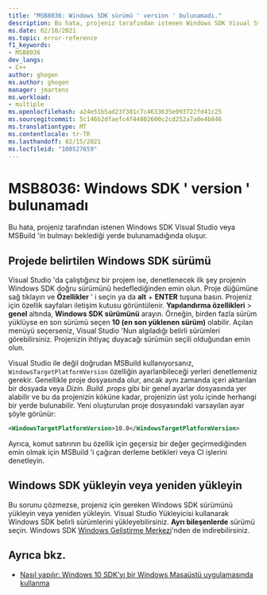 ```yaml
---
title: "MSB8036: Windows SDK sürümü ' version ' bulunamadı."
description: Bu hata, projeniz tarafından istenen Windows SDK Visual Studio veya MSBuild 'in bulmayı beklediği yerde bulunamadığında oluşur.
ms.date: 02/10/2021
ms.topic: error-reference
f1_keywords:
- MSB8036
dev_langs:
- C++
author: ghogen
ms.author: ghogen
manager: jmartens
ms.workload:
- multiple
ms.openlocfilehash: a24e51b5ad23f381c7c4633635e093722fd41c25
ms.sourcegitcommit: 5c146b2dfaefc4f44802600c2cd252a7a0e4b846
ms.translationtype: MT
ms.contentlocale: tr-TR
ms.lasthandoff: 02/15/2021
ms.locfileid: "100527659"
---
```

# <a name="msb8036-the-windows-sdk-version-was-not-found"></a>MSB8036: Windows SDK ' version ' bulunamadı

Bu hata, projeniz tarafından istenen Windows SDK Visual Studio veya MSBuild 'in bulmayı beklediği yerde bulunamadığında oluşur.

## <a name="windows-sdk-version-specified-in-project"></a>Projede belirtilen Windows SDK sürümü

Visual Studio 'da çalıştığınız bir projem ise, denetlenecek ilk şey projenin Windows SDK doğru sürümünü hedeflediğinden emin olun. Proje düğümüne sağ tıklayın ve **Özellikler** ' i seçin ya da **alt** + **ENTER** tuşuna basın. Projeniz için özellik sayfaları iletişim kutusu görüntülenir. **Yapılandırma özellikleri**  >  **genel** altında, **Windows SDK sürümünü** arayın. Örneğin, birden fazla sürüm yüklüyse en son sürümü seçen **10 (en son yüklenen sürüm)** olabilir. Açılan menüyü seçerseniz, Visual Studio 'Nun algıladığı belirli sürümleri görebilirsiniz. Projenizin ihtiyaç duyacağı sürümün seçili olduğundan emin olun.

Visual Studio ile değil doğrudan MSBuild kullanıyorsanız, `WindowsTargetPlatformVersion` özelliğin ayarlanbileceği yerleri denetlemeniz gerekir. Genellikle proje dosyasında olur, ancak aynı zamanda içeri aktarılan bir dosyada veya *Dizin. Build. props* gibi bir genel ayarlar dosyasında yer alabilir ve bu da projenizin köküne kadar, projenizin üst yolu içinde herhangi bir yerde bulunabilir. Yeni oluşturulan proje dosyasındaki varsayılan ayar şöyle görünür:

```xml
<WindowsTargetPlatformVersion>10.0</WindowsTargetPlatformVersion>
```

Ayrıca, komut satırının bu özellik için geçersiz bir değer geçirmediğinden emin olmak için MSBuild 'i çağıran derleme betikleri veya CI işlerini denetleyin.

## <a name="install-or-reinstall-the-windows-sdk"></a>Windows SDK yükleyin veya yeniden yükleyin

Bu sorunu çözmezse, projeniz için gereken Windows SDK sürümünü yükleyin veya yeniden yükleyin. Visual Studio Yükleyicisi kullanarak Windows SDK belirli sürümlerini yükleyebilirsiniz. **Ayrı bileşenlerde** sürümü seçin. Windows SDK [Windows Geliştirme Merkezi](https://developer.microsoft.com/windows/downloads/windows-10-sdk/)'nden de indirebilirsiniz.

## <a name="see-also"></a>Ayrıca bkz.

- [Nasıl yapılır: Windows 10 SDK’yı bir Windows Masaüstü uygulamasında kullanma](/cpp/windows/how-to-use-the-windows-10-sdk-in-a-windows-desktop-application)